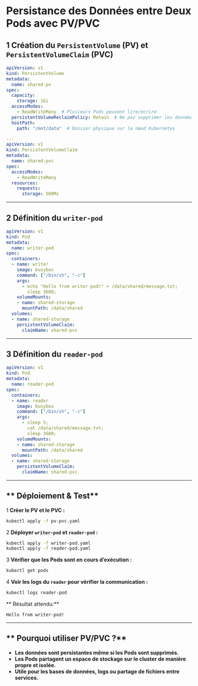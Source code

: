 # Persistance des Données entre Deux Pods avec PV/PVC

## **1️ Création du `PersistentVolume` (PV) et `PersistentVolumeClaim` (PVC)**
```yaml
apiVersion: v1
kind: PersistentVolume
metadata:
  name: shared-pv
spec:
  capacity:
    storage: 1Gi
  accessModes:
    - ReadWriteMany  # Plusieurs Pods peuvent lire/écrire
  persistentVolumeReclaimPolicy: Retain  # Ne pas supprimer les données après suppression du PVC
  hostPath:
    path: "/mnt/data"  # Dossier physique sur le nœud Kubernetes

---
apiVersion: v1
kind: PersistentVolumeClaim
metadata:
  name: shared-pvc
spec:
  accessModes:
    - ReadWriteMany
  resources:
    requests:
      storage: 500Mi
```

---

## **2️ Définition du `writer-pod`**
```yaml
apiVersion: v1
kind: Pod
metadata:
  name: writer-pod
spec:
  containers:
  - name: writer
    image: busybox
    command: ["/bin/sh", "-c"]
    args:
      - echo "Hello from writer-pod!" > /data/shared/message.txt;
        sleep 3600;
    volumeMounts:
    - name: shared-storage
      mountPath: /data/shared
  volumes:
  - name: shared-storage
    persistentVolumeClaim:
      claimName: shared-pvc
```

---

## **3️ Définition du `reader-pod`**
```yaml
apiVersion: v1
kind: Pod
metadata:
  name: reader-pod
spec:
  containers:
  - name: reader
    image: busybox
    command: ["/bin/sh", "-c"]
    args:
      - sleep 5;
        cat /data/shared/message.txt;
        sleep 3600;
    volumeMounts:
    - name: shared-storage
      mountPath: /data/shared
  volumes:
  - name: shared-storage
    persistentVolumeClaim:
      claimName: shared-pvc
```

---

## ** Déploiement & Test**
1️ **Créer le PV et le PVC :**
```bash
kubectl apply -f pv-pvc.yaml
```

2️ **Déployer `writer-pod` et `reader-pod` :**
```bash
kubectl apply -f writer-pod.yaml
kubectl apply -f reader-pod.yaml
```

3️ **Vérifier que les Pods sont en cours d’exécution :**
```bash
kubectl get pods
```

4️ **Voir les logs du `reader` pour vérifier la communication :**
```bash
kubectl logs reader-pod
```
** Résultat attendu:**  
```
Hello from writer-pod!
```

---

## ** Pourquoi utiliser PV/PVC ?**
- **Les données sont persistantes même si les Pods sont supprimés.**  
- **Les Pods partagent un espace de stockage sur le cluster de manière propre et isolée.**  
- **Utile pour les bases de données, logs ou partage de fichiers entre services.**  

